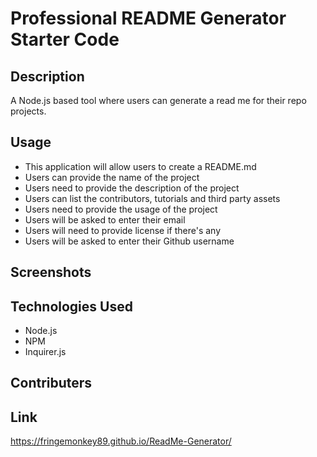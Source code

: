 # Professional README Generator Starter Code

## Description
 A Node.js based tool where users can generate a read me for their repo projects.

## Usage
- This application will allow users to create a README.md
- Users can provide the name of the project
- Users need to provide the description of the project
- Users can list the contributors, tutorials and third party assets
- Users need to provide the usage of the project
- Users will be asked to enter their email
- Users will need to provide license if there's any
- Users will be asked to enter their Github username

## Screenshots

## Technologies Used
- Node.js
- NPM
- Inquirer.js
## Contributers

## Link
https://fringemonkey89.github.io/ReadMe-Generator/
